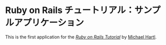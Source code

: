 # Ruby on Rails チュートリアル：サンプルアプリケーション

This is the first application for the
[*Ruby on Rails Tutorial*](http://railstutorial.jp?)
by [Michael Hartl](http://michaelhartl.com).
